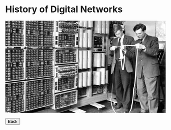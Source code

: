 # History of Digital Networks
<p align="center"><img src="old_comp2.jpg" height="" width=""></p>
<button name="Back" onclick="README.md">Back</button>
